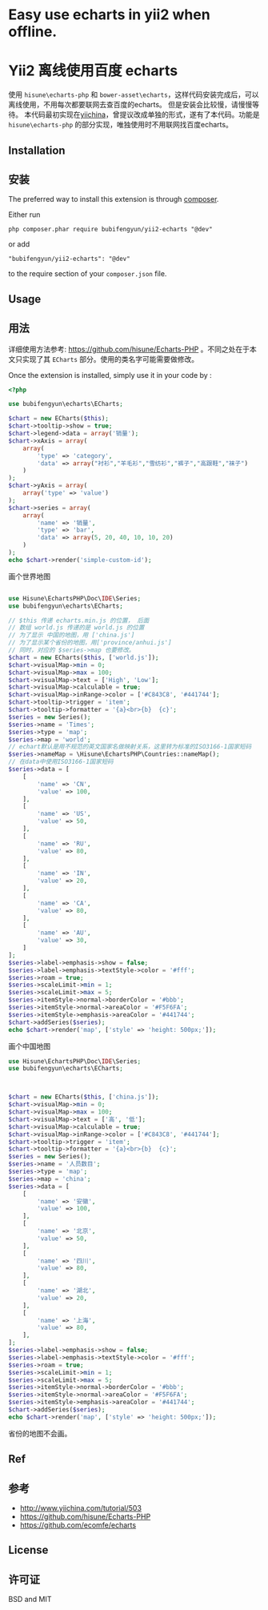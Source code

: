 Easy use echarts in yii2 when offline.
======================================
Yii2 离线使用百度 echarts
======================================

使用 `hisune\echarts-php` 和 `bower-asset\echarts`，这样代码安装完成后，可以离线使用，不用每次都要联网去查百度的echarts。
但是安装会比较慢，请慢慢等待。
本代码最初实现在[yiichina](http://www.yiichina.com/tutorial/503)，曾提议改成单独的形式，遂有了本代码。功能是 `hisune\echarts-php` 的部分实现，唯独使用时不用联网找百度echarts。

Installation
------------
安装
------------

The preferred way to install this extension is through [composer](http://getcomposer.org/download/).

Either run

```
php composer.phar require bubifengyun/yii2-echarts "@dev"
```

or add

```
"bubifengyun/yii2-echarts": "@dev"
```

to the require section of your `composer.json` file.


Usage
-----
用法
-----

详细使用方法参考: https://github.com/hisune/Echarts-PHP 。不同之处在于本文只实现了其 `ECharts` 部分。使用的类名字可能需要做修改。

Once the extension is installed, simply use it in your code by  :

```php
<?php

use bubifengyun\echarts\ECharts;

$chart = new ECharts($this);
$chart->tooltip->show = true;
$chart->legend->data = array('销量');
$chart->xAxis = array(
    array(
        'type' => 'category',
        'data' => array("衬衫","羊毛衫","雪纺衫","裤子","高跟鞋","袜子")
    )
);
$chart->yAxis = array(
    array('type' => 'value')
);
$chart->series = array(
    array(
        'name' => '销量',
        'type' => 'bar',
        'data' => array(5, 20, 40, 10, 10, 20)
    )
);
echo $chart->render('simple-custom-id');
```

画个世界地图

```php

use Hisune\EchartsPHP\Doc\IDE\Series;
use bubifengyun\echarts\ECharts;

// $this 传递 echarts.min.js 的位置， 后面
// 数组 world.js 传递的是 world.js 的位置
// 为了显示 中国的地图，用 ['china.js']
// 为了显示某个省份的地图，用['province/anhui.js']
// 同时，对应的 $series->map 也要修改。
$chart = new ECharts($this, ['world.js']);
$chart->visualMap->min = 0;
$chart->visualMap->max = 100;
$chart->visualMap->text = ['High', 'Low'];
$chart->visualMap->calculable = true;
$chart->visualMap->inRange->color = ['#C843C8', '#441744'];
$chart->tooltip->trigger = 'item';
$chart->tooltip->formatter = '{a}<br>{b}  {c}';
$series = new Series();
$series->name = 'Times';
$series->type = 'map';
$series->map = 'world';
// echart默认是用不规范的英文国家名做映射关系，这里转为标准的ISO3166-1国家短码
$series->nameMap = \Hisune\EchartsPHP\Countries::nameMap();
// 在data中使用ISO3166-1国家短码
$series->data = [
    [
        'name' => 'CN',
        'value' => 100,
    ],
    [
        'name' => 'US',
        'value' => 50,
    ],
    [
        'name' => 'RU',
        'value' => 80,
    ],
    [
        'name' => 'IN',
        'value' => 20,
    ],
    [
        'name' => 'CA',
        'value' => 80,
    ],
    [
        'name' => 'AU',
        'value' => 30,
    ]
];
$series->label->emphasis->show = false;
$series->label->emphasis->textStyle->color = '#fff';
$series->roam = true;
$series->scaleLimit->min = 1;
$series->scaleLimit->max = 5;
$series->itemStyle->normal->borderColor = '#bbb';
$series->itemStyle->normal->areaColor = '#F5F6FA';
$series->itemStyle->emphasis->areaColor = '#441744';
$chart->addSeries($series);
echo $chart->render('map', ['style' => 'height: 500px;']);

```

画个中国地图

```php
use Hisune\EchartsPHP\Doc\IDE\Series;
use bubifengyun\echarts\ECharts;



$chart = new ECharts($this, ['china.js']);
$chart->visualMap->min = 0;
$chart->visualMap->max = 100;
$chart->visualMap->text = ['高', '低'];
$chart->visualMap->calculable = true;
$chart->visualMap->inRange->color = ['#C843C8', '#441744'];
$chart->tooltip->trigger = 'item';
$chart->tooltip->formatter = '{a}<br>{b}  {c}';
$series = new Series();
$series->name = '人员数目';
$series->type = 'map';
$series->map = 'china';
$series->data = [
    [
        'name' => '安徽',
        'value' => 100,
    ],
    [
        'name' => '北京',
        'value' => 50,
    ],
    [
        'name' => '四川',
        'value' => 80,
    ],
    [
        'name' => '湖北',
        'value' => 20,
    ],
    [
        'name' => '上海',
        'value' => 80,
    ],
];
$series->label->emphasis->show = false;
$series->label->emphasis->textStyle->color = '#fff';
$series->roam = true;
$series->scaleLimit->min = 1;
$series->scaleLimit->max = 5;
$series->itemStyle->normal->borderColor = '#bbb';
$series->itemStyle->normal->areaColor = '#F5F6FA';
$series->itemStyle->emphasis->areaColor = '#441744';
$chart->addSeries($series);
echo $chart->render('map', ['style' => 'height: 500px;']);

```

省份的地图不会画。


Ref
-----
参考
-----

+ http://www.yiichina.com/tutorial/503
+ https://github.com/hisune/Echarts-PHP
+ https://github.com/ecomfe/echarts

License
-------
许可证
-----

BSD and MIT 
